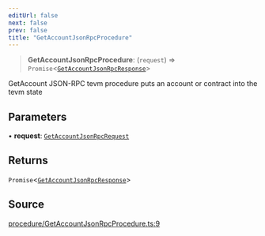 ```yaml
---
editUrl: false
next: false
prev: false
title: "GetAccountJsonRpcProcedure"
---
```


> **GetAccountJsonRpcProcedure**: (`request`) => `Promise`\<[`GetAccountJsonRpcResponse`](/reference/tevm/procedures-types/type-aliases/getaccountjsonrpcresponse/)\>

GetAccount JSON-RPC tevm procedure puts an account or contract into the tevm state

## Parameters

• **request**: [`GetAccountJsonRpcRequest`](/reference/tevm/procedures-types/type-aliases/getaccountjsonrpcrequest/)

## Returns

`Promise`\<[`GetAccountJsonRpcResponse`](/reference/tevm/procedures-types/type-aliases/getaccountjsonrpcresponse/)\>

## Source

[procedure/GetAccountJsonRpcProcedure.ts:9](https://github.com/evmts/tevm-monorepo/blob/main/packages/procedures-types/src/procedure/GetAccountJsonRpcProcedure.ts#L9)
